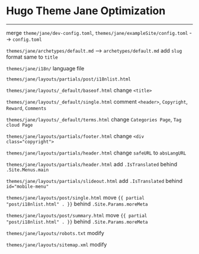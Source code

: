 # Hugo Theme Jane Optimization
---


merge `theme/jane/dev-config.toml`, `themes/jane/exampleSite/config.toml` --> `config.toml`

`themes/jane/archetypes/default.md` --> `archetypes/default.md`
add `slug` format same to `title`

`themes/jane/i18n/` language file

`themes/jane/layouts/partials/post/i18nlist.html`

`themes/jane/layouts/_default/baseof.html` change `<title>`

`themes/jane/layouts/_default/single.html` comment `<header>`, `Copyright`, `Reward`, `Comments`

`themes/jane/layouts/_default/terms.html` change `Categories Page`, `Tag cloud Page`

`themes/jane/layouts/partials/footer.html` change `<div class="copyright">`

`themes/jane/layouts/partials/header.html` change `safeURL` to `absLangURL`

`themes/jane/layouts/partials/header.html` add `.IsTranslated` behind `.Site.Menus.main`

`themes/jane/layouts/partials/slideout.html` add `.IsTranslated` behind `id="mobile-menu"`

`themes/jane/layouts/post/single.html` move `{{ partial "post/i18nlist.html" . }}` behind `.Site.Params.moreMeta`

`themes/jane/layouts/post/summary.html` move `{{ partial "post/i18nlist.html" . }}` behind `.Site.Params.moreMeta`

`themes/jane/layouts/robots.txt` modify

`themes/jane/layouts/sitemap.xml` modify



<!-- End -->
